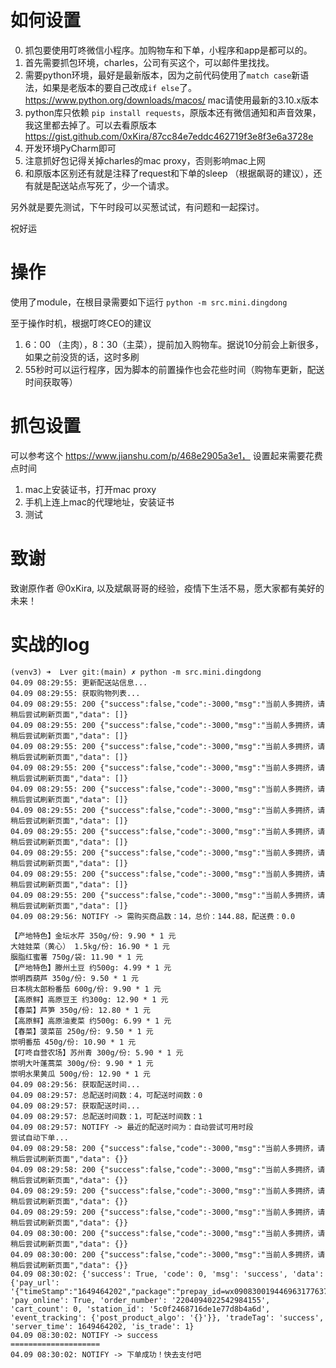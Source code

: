# 如何设置
0. 抓包要使用叮咚微信小程序。加购物车和下单，小程序和app是都可以的。
1. 首先需要抓包环境，charles，公司有买这个，可以邮件里找找。
2. 需要python环境，最好是最新版本，因为之前代码使用了`match case`新语法，如果是老版本的要自己改成`if else`了。 https://www.python.org/downloads/macos/ mac请使用最新的3.10.x版本
3. python库只依赖 `pip install requests`，原版本还有微信通知和声音效果，我这里都去掉了。可以去看原版本 https://gist.github.com/0xKira/87cc84e7eddc462719f3e8f3e6a3728e
4. 开发环境PyCharm即可
5. 注意抓好包记得关掉charles的mac proxy，否则影响mac上网
6. 和原版本区别还有就是注释了request和下单的sleep （根据飙哥的建议），还有就是配送站点写死了，少一个请求。

另外就是要先测试，下午时段可以买葱试试，有问题和一起探讨。

祝好运

# 操作

使用了module，在根目录需要如下运行
`python -m src.mini.dingdong`

至于操作时机，根据叮咚CEO的建议
1. 6：00 （主肉），8：30（主菜），提前加入购物车。据说10分前会上新很多，如果之前没货的话，这时多刷
2. 55秒时可以运行程序，因为脚本的前置操作也会花些时间（购物车更新，配送时间获取等）




# 抓包设置
可以参考这个 https://www.jianshu.com/p/468e2905a3e1， 设置起来需要花费点时间

1. mac上安装证书，打开mac proxy
2. 手机上连上mac的代理地址，安装证书
3. 测试


# 致谢
致谢原作者 @0xKira, 以及斌飙哥哥的经验，疫情下生活不易，愿大家都有美好的未来！

# 实战的log
```buildoutcfg
(venv3) ➜  Lver git:(main) ✗ python -m src.mini.dingdong
04.09 08:29:55: 更新配送站信息...
04.09 08:29:55: 获取购物列表...
04.09 08:29:55: 200 {"success":false,"code":-3000,"msg":"当前人多拥挤，请稍后尝试刷新页面","data": []}
04.09 08:29:55: 200 {"success":false,"code":-3000,"msg":"当前人多拥挤，请稍后尝试刷新页面","data": []}
04.09 08:29:55: 200 {"success":false,"code":-3000,"msg":"当前人多拥挤，请稍后尝试刷新页面","data": []}
04.09 08:29:55: 200 {"success":false,"code":-3000,"msg":"当前人多拥挤，请稍后尝试刷新页面","data": []}
04.09 08:29:55: 200 {"success":false,"code":-3000,"msg":"当前人多拥挤，请稍后尝试刷新页面","data": []}
04.09 08:29:55: 200 {"success":false,"code":-3000,"msg":"当前人多拥挤，请稍后尝试刷新页面","data": []}
04.09 08:29:55: 200 {"success":false,"code":-3000,"msg":"当前人多拥挤，请稍后尝试刷新页面","data": []}
04.09 08:29:55: 200 {"success":false,"code":-3000,"msg":"当前人多拥挤，请稍后尝试刷新页面","data": []}
04.09 08:29:55: 200 {"success":false,"code":-3000,"msg":"当前人多拥挤，请稍后尝试刷新页面","data": []}
04.09 08:29:55: 200 {"success":false,"code":-3000,"msg":"当前人多拥挤，请稍后尝试刷新页面","data": []}
04.09 08:29:56: NOTIFY -> 需购买商品数：14，总价：144.88，配送费：0.0

【产地特色】金坛水芹 350g/份: 9.90 * 1 元
大娃娃菜（黄心） 1.5kg/份: 16.90 * 1 元
胭脂红蜜薯 750g/袋: 11.90 * 1 元
【产地特色】滕州土豆 约500g: 4.99 * 1 元
崇明西葫芦 350g/份: 9.50 * 1 元
日本桃太郎粉番茄 600g/份: 9.90 * 1 元
【高原鲜】高原豆王 约300g: 12.90 * 1 元
【春菜】芦笋 350g/份: 12.80 * 1 元
【高原鲜】高原油麦菜 约500g: 6.99 * 1 元
【春菜】菠菜苗 250g/份: 9.50 * 1 元
崇明番茄 450g/份: 10.90 * 1 元
【叮咚自营农场】苏州青 300g/份: 5.90 * 1 元
崇明大叶蓬蒿菜 300g/份: 9.90 * 1 元
崇明水果黄瓜 500g/份: 12.90 * 1 元
04.09 08:29:56: 获取配送时间...
04.09 08:29:57: 总配送时间数：4，可配送时间数：0
04.09 08:29:57: 获取配送时间...
04.09 08:29:57: 总配送时间数：1，可配送时间数：1
04.09 08:29:57: NOTIFY -> 最近的配送时间为：自动尝试可用时段
尝试自动下单...
04.09 08:29:58: 200 {"success":false,"code":-3000,"msg":"当前人多拥挤，请稍后尝试刷新页面","data": {}}
04.09 08:29:58: 200 {"success":false,"code":-3000,"msg":"当前人多拥挤，请稍后尝试刷新页面","data": {}}
04.09 08:29:59: 200 {"success":false,"code":-3000,"msg":"当前人多拥挤，请稍后尝试刷新页面","data": {}}
04.09 08:29:59: 200 {"success":false,"code":-3000,"msg":"当前人多拥挤，请稍后尝试刷新页面","data": {}}
04.09 08:30:00: 200 {"success":false,"code":-3000,"msg":"当前人多拥挤，请稍后尝试刷新页面","data": {}}
04.09 08:30:00: 200 {"success":false,"code":-3000,"msg":"当前人多拥挤，请稍后尝试刷新页面","data": {}}
04.09 08:30:02: {'success': True, 'code': 0, 'msg': 'success', 'data': {'pay_url': '{"timeStamp":"1649464202","package":"prepay_id=wx090830019446963177637e3052d8ea0000","appId":"wx1e113254eda17715","sign":"8010B055DA7070C72F2CB44689102A59","signType":"MD5","nonceStr":"05rw40mIxLJ2DyydryyOpy7ecTmBkcdI"}', 'pay_online': True, 'order_number': '2204094022542984155', 'cart_count': 0, 'station_id': '5c0f2468716de1e77d8b4a6d', 'event_tracking': {'post_product_algo': '{}'}}, 'tradeTag': 'success', 'server_time': 1649464202, 'is_trade': 1}
04.09 08:30:02: NOTIFY -> success
====================
04.09 08:30:02: NOTIFY -> 下单成功！快去支付吧

```